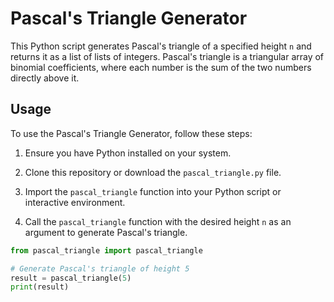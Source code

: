 # Pascal's Triangle Generator

This Python script generates Pascal's triangle of a specified height `n` and returns it as a list of lists of integers. Pascal's triangle is a triangular array of binomial coefficients, where each number is the sum of the two numbers directly above it.

## Usage

To use the Pascal's Triangle Generator, follow these steps:

1. Ensure you have Python installed on your system.

2. Clone this repository or download the `pascal_triangle.py` file.

3. Import the `pascal_triangle` function into your Python script or interactive environment.

4. Call the `pascal_triangle` function with the desired height `n` as an argument to generate Pascal's triangle.

```python
from pascal_triangle import pascal_triangle

# Generate Pascal's triangle of height 5
result = pascal_triangle(5)
print(result)
